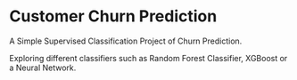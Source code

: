# Customer Churn Prediction

A Simple Supervised Classification Project of Churn Prediction.  

Exploring different classifiers such as Random Forest Classifier, XGBoost or a Neural Network.  